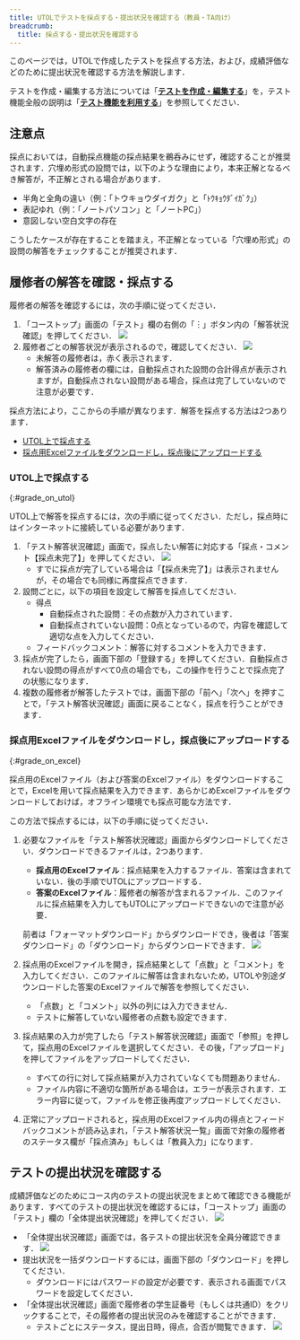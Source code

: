 ```yaml
---
title: UTOLでテストを採点する・提出状況を確認する（教員・TA向け）
breadcrumb:
  title: 採点する・提出状況を確認する
---
```


このページでは，UTOLで作成したテストを採点する方法，および，成績評価などのために提出状況を確認する方法を解説します．

テストを作成・編集する方法については「**[テストを作成・編集する](create)**」を，テスト機能全般の説明は「**[テスト機能を利用する](.)**」を参照してください．

## 注意点
採点においては，自動採点機能の採点結果を鵜呑みにせず，確認することが推奨されます．穴埋め形式の設問では，以下のような理由により，本来正解となるべき解答が，不正解とされる場合があります．

- 半角と全角の違い（例：「トウキョウダイガク」と「ﾄｳｷｮｳﾀﾞｲｶﾞｸ」）
- 表記ゆれ（例：「ノートパソコン」と「ノートPC」）
- 意図しない空白文字の存在

こうしたケースが存在することを踏まえ，不正解となっている「穴埋め形式」の設問の解答をチェックすることが推奨されます．

## 履修者の解答を確認・採点する
履修者の解答を確認するには，次の手順に従ってください．

1. 「コーストップ」画面の「テスト」欄の右側の「︙」ボタン内の「解答状況確認」を押してください．
![](grade-check-submissions.png)
1. 履修者ごとの解答状況が表示されるので，確認してください．
![](grade-see-submissions.png)
    - 未解答の履修者は，赤く表示されます．
    - 解答済みの履修者の欄には，自動採点された設問の合計得点が表示されますが，自動採点されない設問がある場合，採点は完了していないので注意が必要です．

採点方法により，ここからの手順が異なります．解答を採点する方法は2つあります．

- [UTOL上で採点する](#grade_on_utol)
- [採点用Excelファイルをダウンロードし，採点後にアップロードする](#grade_on_excel)

### UTOL上で採点する
{:#grade_on_utol}

UTOL上で解答を採点するには，次の手順に従ってください．ただし，採点時にはインターネットに接続している必要があります．

1. 「テスト解答状況確認」画面で，採点したい解答に対応する「採点・コメント【採点未完了】」を押してください．
![](grade-add-feedback.png)
    - すでに採点が完了している場合は「【採点未完了】」は表示されませんが，その場合でも同様に再度採点できます．
1. 設問ごとに，以下の項目を設定して解答を採点してください．
    - 得点
        - 自動採点された設問：その点数が入力されています．
        - 自動採点されていない設問：0点となっているので，内容を確認して適切な点を入力してください．
    - フィードバックコメント：解答に対するコメントを入力できます．
1. 採点が完了したら，画面下部の「登録する」を押してください．自動採点されない設問の得点がすべて0点の場合でも，この操作を行うことで採点完了の状態になります．
1. 複数の履修者が解答したテストでは，画面下部の「前へ」「次へ」を押すことで，「テスト解答状況確認」画面に戻ることなく，採点を行うことができます．

### 採点用Excelファイルをダウンロードし，採点後にアップロードする
{:#grade_on_excel}

採点用のExcelファイル（および答案のExcelファイル）をダウンロードすることで，Excelを用いて採点結果を入力できます．あらかじめExcelファイルをダウンロードしておけば，オフライン環境でも採点可能な方法です．

この方法で採点するには，以下の手順に従ってください．

1. 必要なファイルを「テスト解答状況確認」画面からダウンロードしてください．ダウンロードできるファイルは，2つあります．
    - **採点用のExcelファイル**：採点結果を入力するファイル．答案は含まれていない．後の手順でUTOLにアップロードする．
    - **答案のExcelファイル**：履修者の解答が含まれるファイル．このファイルに採点結果を入力してもUTOLにアップロードできないので注意が必要．
    
    前者は「フォーマットダウンロード」からダウンロードでき，後者は「答案ダウンロード」の「ダウンロード」からダウンロードできます．
![](grade-download-files.png)
1. 採点用のExcelファイルを開き，採点結果として「点数」と「コメント」を入力してください．このファイルに解答は含まれないため，UTOLや別途ダウンロードした答案のExcelファイルで解答を参照してください．
    - 「点数」と「コメント」以外の列には入力できません．
    - テストに解答していない履修者の点数も設定できます．
1. 採点結果の入力が完了したら「テスト解答状況確認」画面で「参照」を押して，採点用のExcelファイルを選択してください．その後，「アップロード」を押してファイルをアップロードしてください．
    - すべての行に対して採点結果が入力されていなくても問題ありません．
    - ファイル内容に不適切な箇所がある場合は，エラーが表示されます．エラー内容に従って，ファイルを修正後再度アップロードしてください．
1. 正常にアップロードされると，採点用のExcelファイル内の得点とフィードバックコメントが読み込まれ，「テスト解答状況一覧」画面で対象の履修者のステータス欄が「採点済み」もしくは「教員入力」になります．

## テストの提出状況を確認する

成績評価などのためにコース内のテストの提出状況をまとめて確認できる機能があります．すべてのテストの提出状況を確認するには，「コーストップ」画面の「テスト」欄の「全体提出状況確認」を押してください．
![](grade-check-all-submissions.png)

- 「全体提出状況確認」画面では，各テストの提出状況を全員分確認できます．
![](grade-check-all-submissions-view.png)
- 提出状況を一括ダウンロードするには，画面下部の「ダウンロード」を押してください．
    - ダウンロードにはパスワードの設定が必要です．表示される画面でパスワードを設定してください．
- 「全体提出状況確認」画面で履修者の学生証番号（もしくは共通ID）をクリックすることで，その履修者の提出状況のみを確認することができます．
    - テストごとにステータス，提出日時，得点，合否が閲覧できます．
    ![](grade-check-all-submissions-by-person.png)

